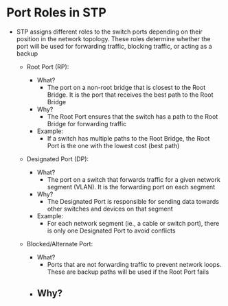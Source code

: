 # Port Roles in STP
- STP assigns different roles to the switch ports depending on their position in the network topology. These roles determine whether the port will be used for forwarding traffic, blocking traffic, or acting as a backup
	- Root Port (RP):
		- What?
			- The port on a non-root bridge that is closest to the Root Bridge. It is the port that receives the best path to the Root Bridge
		- Why?
			- The Root Port ensures that the switch has a path to the Root Bridge for forwarding traffic
		- Example:
			- If a switch has multiple paths to the Root Bridge, the Root Port is the one with the lowest cost (best path)
			
	- Designated Port (DP):
		- What?
			- The port on a switch that forwards traffic for a given network segment (VLAN). It is the forwarding port on each segment
		- Why?
			- The Designated Port is responsible for sending data towards other switches and devices on that segment
		- Example:
			- For each network segment (ie., a cable or switch port), there is only one Designated Port to avoid conflicts
			
	- Blocked/Alternate Port:
		- What?
			- Ports that are not forwarding traffic to prevent network loops. These are backup paths will be used if the Root Port fails
		- Why?
			- 
